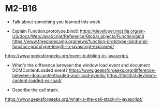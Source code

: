 # M2-B16


* Talk about something you learned this week.


* Explain Function.prototype.bind()
https://developer.mozilla.org/en-US/docs/Web/JavaScript/Reference/Global_objects/Function/bind
https://www.freecodecamp.org/news/function-prototype-bind-and-function-prototype-length-in-javascript-explained/


https://www.geeksforgeeks.org/event-bubbling-in-javascript/




* What's the difference between the window load event and document DOMContentLoaded event?
https://www.geeksforgeeks.org/difference-between-domcontentloaded-and-load-events/
https://thisthat.dev/dom-content-loaded-vs-load/




* Describe the call stack.

https://www.geeksforgeeks.org/what-is-the-call-stack-in-javascript/
